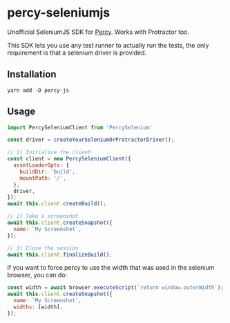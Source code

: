# percy-seleniumjs

Unofficial SeleniumJS SDK for [Percy](https://percy.io/). Works with Protractor too.

This SDK lets you use any test runner to actually run the tests, the only requirement is that a selenium driver is provided.

## Installation

```
yarn add -D percy-js
```

## Usage

```js
import PercySeleniumClient from 'PercySelenium'

const driver = createYourSeleniumOrProtractorDriver();

// 1) Initialize the client
const client = new PercySeleniumClient({
  assetLoaderOpts: {
    buildDir: 'build',
    mountPath: '/',
  },
  driver,
});
await this.client.createBuild();

// 2) Take a screenshot
await this.client.createSnapshot({
  name: `My Screenshot`,
});

// 3) Close the session
await this.client.finalizeBuild();
```

If you want to force percy to use the width that was used in the selenium browser, you can do:

```js
const width = await browser.executeScript(`return window.outerWidth`);
await this.client.createSnapshot({
  name: `My Screenshot`,
  widths: [width],
});
```

